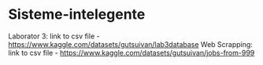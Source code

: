 # Sisteme-intelegente

Laborator 3: 
  link to csv file - https://www.kaggle.com/datasets/gutsuivan/lab3database
Web Scrapping: 
  link to csv file - https://www.kaggle.com/datasets/gutsuivan/jobs-from-999

